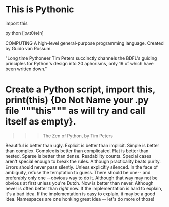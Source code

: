 # This is Pythonic
import this

py·thon
[ˈpʌɪθ(ə)n]

COMPUTING
A high-level general-purpose programming language.
Created by Guido van Rossum.

"Long time Pythoneer Tim Peters succinctly channels the BDFL's guiding principles for Python's design into 20 aphorisms, only 19 of which have been written down."

# Create a Python script, import this, print(this) {Do Not Name your .py file """this""" as will try and call itself as empty}.

>>> The Zen of Python, by Tim Peters

Beautiful is better than ugly.
Explicit is better than implicit.
Simple is better than complex.
Complex is better than complicated.
Flat is better than nested.
Sparse is better than dense.
Readability counts.
Special cases aren't special enough to break the rules.
Although practicality beats purity.
Errors should never pass silently.
Unless explicitly silenced.
In the face of ambiguity, refuse the temptation to guess.
There should be one-- and preferably only one --obvious way to do it.
Although that way may not be obvious at first unless you're Dutch.
Now is better than never.
Although never is often better than *right* now.
If the implementation is hard to explain, it's a bad idea.
If the implementation is easy to explain, it may be a good idea.
Namespaces are one honking great idea -- let's do more of those!
